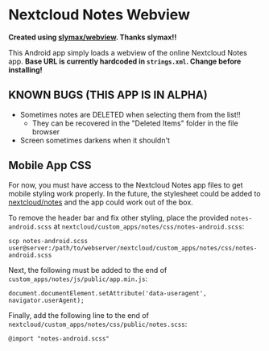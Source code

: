 # Nextcloud Notes Webview

**Created using [slymax/webview](https://github.com/slymax/webview). Thanks slymax!!**

This Android app simply loads a webview of the online Nextcloud Notes app. **Base URL is currently hardcoded in `strings.xml`. Change before installing!**

## KNOWN BUGS (THIS APP IS IN ALPHA)
* Sometimes notes are DELETED when selecting them from the list!!
    - They can be recovered in the "Deleted Items" folder in the file browser
* Screen sometimes darkens when it shouldn't

## Mobile App CSS
For now, you must have access to the Nextcloud Notes app files to get mobile styling work properly. In the future, the stylesheet could be added to [nextcloud/notes](github.com/nextcloud/notes) and the app could work out of the box.

To remove the header bar and fix other styling, place the provided `notes-android.scss` at `nextcloud/custom_apps/notes/css/notes-android.scss`:

```
scp notes-android.scss user@server:/path/to/webserver/nextcloud/custom_apps/notes/css/notes-android.scss
```

Next, the following must be added to the end of `custom_apps/notes/js/public/app.min.js`:

```
document.documentElement.setAttribute('data-useragent',  navigator.userAgent);
```

Finally, add the following line to the end of `nextcloud/custom_apps/notes/css/public/notes.scss`:

```
@import "notes-android.scss"
```
